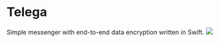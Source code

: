 # Telega
Simple messenger with end-to-end data encryption written in Swift.
![](little_conversation.gif)
